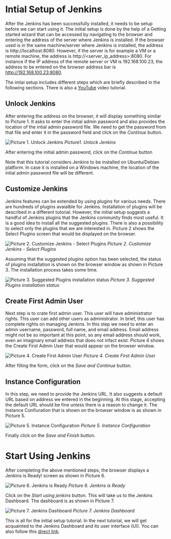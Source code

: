 # Intial Setup of Jenkins
After the Jenkins has been successfully installed, it needs to be setup before we can start using it. The initial setup is done by the help of a Getting started wizard that can be accessed by navigating to the browser and entering the address of the server where Jenkins is installed. If the browser used is in the same machine/server where Jenkins is installed, the address is http://localhost:8080. However, if the server is for example a VM or a remote machine, the address is http://<server_ip_address>:8080. For instance if the IP address of the remote server or VM is 192.168.100.23, the address to be entered on the browser address bar is http://192.168.100.23:8080.

The intiai setup includes different steps which are briefly described in the following sections. There is also a [YouTube](https://www.youtube.com/watch?v=dRprQhS0fdg&ab_channel=LearnTeachShare "Initial Setup of Jenkins") video tutorial.

## Unlock Jenkins
After entering the address on the browser, it will display something similar to Picture 1. It asks to enter the initial admin password and also provides the location of the intial admin password file. We need to get the password from that file and enter it in the password field and click on the _Continue_ button.

![Picture 1. Unlock Jenkins](../screenshots/getting_started_unlock_jenkins_password.jpg "Getting started unlock jenkins")
*Picture1. Unlock Jenkins*


After entering the initial admin password, click on the _Continue_ button

Note that this tutorial considers Jenkins to be installed on Ubuntu/Debian platform. In case it is installed on a Windows machine, the location of the intial admin password file will be different.

## Customize Jenkins
Jenkins features can be extended by using plugins for various needs. There are hundreds of plugins avaialble for Jenkins. Installation of plugins will be described in a different tutorial. However, the initial setup suggests a handful of Jenkins plugins that the Jenkins community finds most useful. It is a good idea to install all the suggested plugins. There is also a possibility to select only the plugins that we are interested in. Picture 2 shows the Select Plugins screen that would be displayed on the browser.

![Picture 2. Customize Jenkins - Select Plugins](../screenshots/getting_started_customize_jenkins_plugins.jpg "Customize Jenkins - Select Plugins")
*Picture 2. Customize Jenkins - Select Plugins*


Assuming that the suggested plugins option has been selected, the status of plugins installation is shown on the browser window as shown in Picture 3. The installation process takes some time.

![Picture 3. Suggested Plugins installation status](../screenshots/getting_started_install_suggested_plugins.jpg "Suggested Plugins installation status")
*Picture 3. Suggested Plugins installation status*


## Create First Admin User
Next step is to crate first admin user. This user will have administrator rights. This user can add other users as administrator. In brief, this user has complete rights on managing Jenkins. In this step we need to enter an admin username, password, full name, and email address. Email address might not be so important at this point, so any email address should work, even an imaginary email address that does not infact exist. Picture 4 shows the Create First Admin User that would appear on the browser window.

![Picture 4. Create First Admin User](../screenshots/getting_started_create_first_admin_user.jpg "Create First Admin User")
*Picture 4. Create First Admin User*


After filling the form, click on the _Save and Continue_ button.

## Instance Configuration
In this step, we need to provide the Jenkins URL. It also suggests a default URL based on address we entered in the beginning. At this stage, accepting the default URL should be fine unless there is a reason to change it. The Instance Confiuration that is shown on the browser window is as shown in Picture 5.

![Picture 5. Instance Configuration](../screenshots/getting_started_jenkins_instance_configuration.jpg "Instance Configuration")
*Picture 5. Instance Configuration*


Finally click on the _Save and Finish_ button.

# Start Using Jenkins
After completing the above mentioned steps, the browser displays a Jenkins is Ready! screen as shown in Picture 6.

![Picture 6. Jenkins is Ready](../screenshots/getting_started_jenkins_is_ready.jpg "Jenkins is Ready!")
*Picture 6. Jenkins is Ready*


Click on the _Start using jenkins_ button. This will take us to the Jenkins Dashboard. The dashboard is as shown in Picture 7.

![Picture 7. Jenkins Dashboard](../screenshots/getting_started_jenkins_dashboard_fresh_look.jpg "Jenkins Dashboard")
*Picture 7. Jenkins Dashboard*


This is all for the initial setup tutorial. In the next tutorial, we will get acquainted to the Jenkins Dashboard and its user interface (UI). You can also follow this [direct link](../using_jenkins/know_jenkins_dashboard.md "direct link").